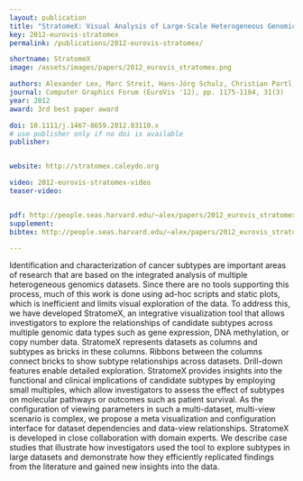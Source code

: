 ```yaml
---
layout: publication
title: "StratomeX: Visual Analysis of Large-Scale Heterogeneous Genomics Data for Cancer Subtype Characterization"
key: 2012-eurovis-stratomex
permalink: /publications/2012-eurovis-stratomex/

shortname: StratomeX
image: /assets/images/papers/2012_eurovis_stratomex.png

authors: Alexander Lex, Marc Streit, Hans-Jörg Schulz, Christian Partl, Dieter Schmalstieg, Peter J. Park and Nils Gehlenborg
journal: Computer Graphics Forum (EuroVis '12), pp. 1175-1184, 31(3)
year: 2012
award: 3rd best paper award

doi: 10.1111/j.1467-8659.2012.03110.x
# use publisher only if no doi is available
publisher: 


website: http://stratomex.caleydo.org

video: 2012-eurovis-stratomex-video
teaser-video: 


pdf: http://people.seas.harvard.edu/~alex/papers/2012_eurovis_stratomex.pdf
supplement:
bibtex: http://people.seas.harvard.edu/~alex/papers/2012_eurovis_stratomex.bib

---
```


Identification and characterization of cancer subtypes are important areas of research that are based on the integrated analysis of multiple heterogeneous genomics datasets. Since there are no tools supporting this process, much of this work is done using ad-hoc scripts and static plots, which is inefficient and limits visual exploration of the data. To address this, we have developed StratomeX, an integrative visualization tool that allows investigators to explore the relationships of candidate subtypes across multiple genomic data types such as gene expression, DNA methylation, or copy number data. StratomeX represents datasets as columns and subtypes as bricks in these columns. Ribbons between the columns connect bricks to show subtype relationships across datasets. Drill-down features enable detailed exploration. StratomeX provides insights into the functional and clinical implications of candidate subtypes by employing small multiples, which allow investigators to assess the effect of subtypes on molecular pathways or outcomes such as patient survival. As the configuration of viewing parameters in such a multi-dataset, multi-view scenario is complex, we propose a meta visualization and configuration interface for dataset dependencies and data-view relationships. StratomeX is developed in close collaboration with domain experts. We describe case studies that illustrate how investigators used the tool to explore subtypes in large datasets and demonstrate how they efficiently replicated findings from the literature and gained new insights into the data.

